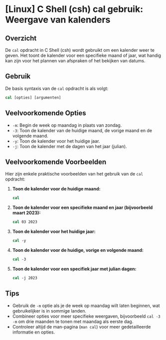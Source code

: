 # [Linux] C Shell (csh) cal gebruik: Weergave van kalenders

## Overzicht
De `cal` opdracht in C Shell (csh) wordt gebruikt om een kalender weer te geven. Het toont de kalender voor een specifieke maand of jaar, wat handig kan zijn voor het plannen van afspraken of het bekijken van datums.

## Gebruik
De basis syntaxis van de `cal` opdracht is als volgt:

```csh
cal [opties] [argumenten]
```

## Veelvoorkomende Opties
- `-m`: Begin de week op maandag in plaats van zondag.
- `-3`: Toon de kalender van de huidige maand, de vorige maand en de volgende maand.
- `-y`: Toon de kalender voor het huidige jaar.
- `-j`: Toon de kalender met de dagen van het jaar (julian).

## Veelvoorkomende Voorbeelden
Hier zijn enkele praktische voorbeelden van het gebruik van de `cal` opdracht:

1. **Toon de kalender voor de huidige maand:**
   ```csh
   cal
   ```

2. **Toon de kalender voor een specifieke maand en jaar (bijvoorbeeld maart 2023):**
   ```csh
   cal 03 2023
   ```

3. **Toon de kalender voor het huidige jaar:**
   ```csh
   cal -y
   ```

4. **Toon de kalender voor de huidige, vorige en volgende maand:**
   ```csh
   cal -3
   ```

5. **Toon de kalender voor een specifiek jaar met julian dagen:**
   ```csh
   cal -j 2023
   ```

## Tips
- Gebruik de `-m` optie als je de week op maandag wilt laten beginnen, wat gebruikelijker is in sommige landen.
- Combineer opties voor meer specifieke weergaven, bijvoorbeeld `cal -3 -m` om drie maanden te tonen met maandag als eerste dag.
- Controleer altijd de man-pagina (`man cal`) voor meer gedetailleerde informatie en opties.